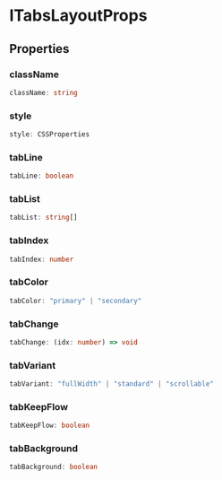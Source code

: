 # ITabsLayoutProps

## Properties

### className

```ts
className: string
```

### style

```ts
style: CSSProperties
```

### tabLine

```ts
tabLine: boolean
```

### tabList

```ts
tabList: string[]
```

### tabIndex

```ts
tabIndex: number
```

### tabColor

```ts
tabColor: "primary" | "secondary"
```

### tabChange

```ts
tabChange: (idx: number) => void
```

### tabVariant

```ts
tabVariant: "fullWidth" | "standard" | "scrollable"
```

### tabKeepFlow

```ts
tabKeepFlow: boolean
```

### tabBackground

```ts
tabBackground: boolean
```
